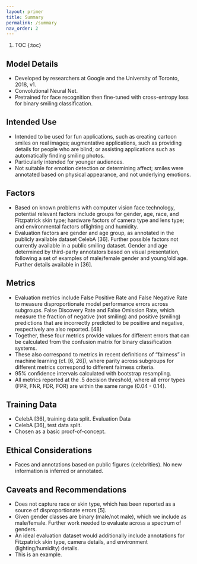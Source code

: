 ```yaml
---
layout: primer
title: Summary
permalink: /summary
nav_order: 2
---
```


1. TOC
{:toc}
 
## Model Details

 - Developed by researchers at Google and the University of Toronto, 2018, v1.
 - Convolutional Neural Net.
 - Pretrained for face recognition then fine-tuned with cross-entropy loss for binary smiling classification.

## Intended Use

 - Intended to be used for fun applications, such as creating cartoon smiles on real images; augmentative applications, such as providing details for people who are blind; or assisting applications such as automatically finding smiling photos.
 - Particularly intended for younger audiences.
 - Not suitable for emotion detection or determining affect; smiles were annotated
based on physical appearance, and not underlying emotions.

## Factors

 - Based on known problems with computer vision face technology, potential relevant factors include groups for gender, age, race, and Fitzpatrick skin type; hardware factors of camera type and lens type; and environmental factors oflighting and humidity.
 - Evaluation factors are gender and age group, as annotated in the publicly available
dataset CelebA [36]. Further possible factors not currently available in a public smiling dataset. Gender and age determined by third-party annotators based
on visual presentation, following a set of examples of male/female gender and
young/old age. Further details available in [36].

## Metrics

 - Evaluation metrics include False Positive Rate and False Negative Rate to
measure disproportionate model performance errors across subgroups. False
Discovery Rate and False Omission Rate, which measure the fraction of negative (not smiling) and positive (smiling) predictions that are incorrectly predicted
to be positive and negative, respectively are also reported. [48]
 - Together, these four metrics provide values for different errors that can be calculated from the confusion matrix for binary classification systems.
 - These also correspond to metrics in recent definitions of “fairness” in machine learning (cf. [6, 26]), where parity across subgroups for different metrics correspond to different fairness criteria.
 - 95% confidence intervals calculated with bootstrap resampling.
 - All metrics reported at the .5 decision threshold, where all error types (FPR, FNR, FDR, FOR) are within the same range (0.04 - 0.14).

## Training Data

 - CelebA [36], training data split.
Evaluation Data
 - CelebA [36], test data split.
 - Chosen as a basic proof-of-concept.

## Ethical Considerations

 - Faces and annotations based on public figures (celebrities). No new information
is inferred or annotated.

## Caveats and Recommendations

 - Does not capture race or skin type, which has been reported as a source of disproportionate errors [5].
 - Given gender classes are binary (male/not male), which we include as male/female. Further work needed to evaluate across a spectrum of genders.
 - An ideal evaluation dataset would additionally include annotations for Fitzpatrick skin type, camera details, and environment (lighting/humidity) details.
 - This is an example.
 
